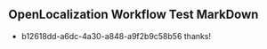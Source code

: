 ## OpenLocalization Workflow Test MarkDown
* b12618dd-a6dc-4a30-a848-a9f2b9c58b56 thanks!

<!--HONumber=Aug16_HO3-->


